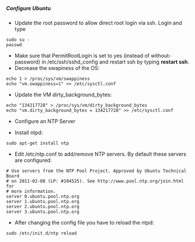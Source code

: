 ##### Configure Ubuntu
-   Update the root password to allow direct root login via ssh. Login
    and type
```
sudo su -
passwd
```
-   Make sure that PermitRootLogin is set to yes (instead of
    without-password) in /etc/ssh/sshd_config and restart ssh by typing
    **restart ssh**.
-   Decrease the swapiness of the OS:
```
echo 1 > /proc/sys/vm/swappiness
echo "vm.swappiness=1" >> /etc/sysctl.conf
```
-   Update the VM dirty_background_bytes:
```
echo "134217728" > /proc/sys/vm/dirty_background_bytes
echo "vm.dirty_background_bytes = 134217728" >> /etc/sysctl.conf
```
-   Configure an NTP Server
*   Install ntpd:
```
sudo apt-get install ntp
```
*   Edit /etc/ntp.conf to add/remove NTP servers. By default these servers are configured:
```
# Use servers from the NTP Pool Project. Approved by Ubuntu Technical Board
# on 2011-02-08 (LP: #104525). See http://www.pool.ntp.org/join.html for
# more information.
server 0.ubuntu.pool.ntp.org
server 1.ubuntu.pool.ntp.org
server 2.ubuntu.pool.ntp.org
server 3.ubuntu.pool.ntp.org
```
 * After changing the config file you have to reload the ntpd:
```
sudo /etc/init.d/ntp reload
```


